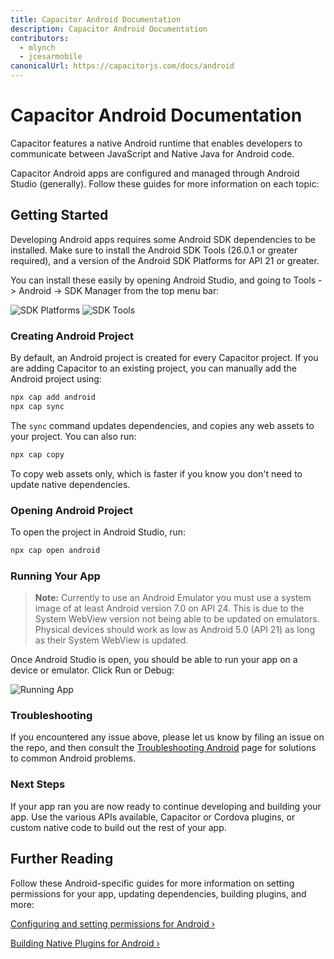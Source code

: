 ```yaml
---
title: Capacitor Android Documentation
description: Capacitor Android Documentation
contributors:
  - mlynch
  - jcesarmobile
canonicalUrl: https://capacitorjs.com/docs/android
---
```


# Capacitor Android Documentation

Capacitor features a native Android runtime that enables developers to communicate between JavaScript and Native Java for Android code.

Capacitor Android apps are configured and managed through Android Studio (generally). Follow these guides for more information on each topic:

## Getting Started

Developing Android apps requires some Android SDK dependencies to be installed. Make sure to install the Android SDK Tools (26.0.1 or greater required), and a version of
the Android SDK Platforms for API 21 or greater.

You can install these easily by opening Android Studio, and going to Tools -> Android -> SDK Manager from the top menu bar:

![SDK Platforms](../../../static/img/v3/docs/android/sdk-platforms.png)
![SDK Tools](../../../static/img/v3/docs/android/sdk-tools.png)

### Creating Android Project

By default, an Android project is created for every Capacitor project. If you are adding Capacitor to an existing
project, you can manually add the Android project using:

```bash
npx cap add android
npx cap sync
```

The `sync` command updates dependencies, and copies any web assets to your project. You can also run:

```bash
npx cap copy
```

To copy web assets only, which is faster if you know you don't need to update native dependencies.

### Opening Android Project

To open the project in Android Studio, run:

```bash
npx cap open android
```

### Running Your App

> **Note:** Currently to use an Android Emulator you must use a system image of at least Android version 7.0 on API 24. This is due to the System WebView version not being able to be updated on emulators. Physical devices should work as low as Android 5.0 (API 21) as long as their System WebView is updated.

Once Android Studio is open, you should be able to run your app on a device or emulator. Click Run or Debug:

![Running App](../../../static/img/v3/docs/android/running.png)

### Troubleshooting

If you encountered any issue above, please let us know by filing an issue on the repo, and then consult the [Troubleshooting Android](/android/troubleshooting.md) page for solutions to common Android problems.

### Next Steps

If your app ran you are now ready to continue developing and building your app. Use the various APIs available, Capacitor or Cordova plugins, or custom native code to build out the rest of your app.

## Further Reading

Follow these Android-specific guides for more information on setting permissions for your app, updating dependencies, building
plugins, and more:

[Configuring and setting permissions for Android &#8250;](/android/configuration.md)

[Building Native Plugins for Android &#8250;](/plugins.md)
